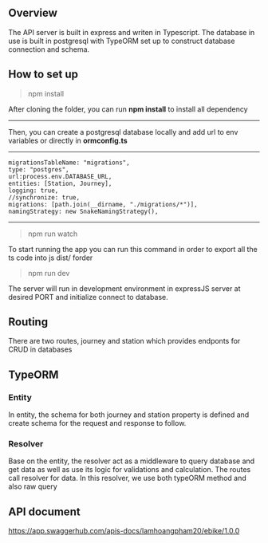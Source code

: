 ## Overview

The API server is built in express and writen in Typescript.
The database in use is built in postgresql with TypeORM set up to construct database connection and schema.

## How to set up

> npm install

After cloning the folder, you can run **npm install** to install all dependency

---

Then, you can create a postgresql database locally and add url to env variables or directly in **ormconfig.ts**

---

    migrationsTableName: "migrations",
    type: "postgres",
    url:process.env.DATABASE_URL,
    entities: [Station, Journey],
    logging: true,
    //synchronize: true,
    migrations: [path.join(__dirname, "./migrations/*")],
    namingStrategy: new SnakeNamingStrategy(),

---

> npm run watch

To start running the app you can run this command in order to export all the ts code into js dist/ forder

> npm run dev

The server will run in development environment in expressJS server at desired PORT and initialize connect to database.

## Routing

There are two routes, journey and station which provides endponts for CRUD in databases

## TypeORM

### Entity

In entity, the schema for both journey and station property is defined and create schema for the request and response to follow.

### Resolver

Base on the entity, the resolver act as a middleware to query database and get data as well as use its logic for validations and calculation. The routes call resolver for data. In this resolver, we use both typeORM method and also raw query

## API document

https://app.swaggerhub.com/apis-docs/lamhoangpham20/ebike/1.0.0